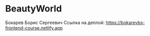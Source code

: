 # BeautyWorld
Бокарев Борис Сергеевич
Ссылка на деплой: https://bokarevbs-frontend-course.netlify.app
